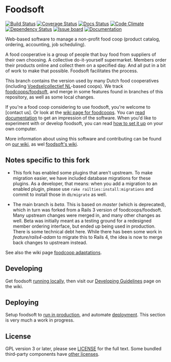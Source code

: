 Foodsoft
=========
[![Build Status](https://travis-ci.org/foodcoop-adam/foodsoft.svg?branch=beta)](https://travis-ci.org/foodcoop-adam/foodsoft)
[![Coverage Status](https://coveralls.io/repos/foodcoop-adam/foodsoft/badge.png?branch=master)](https://coveralls.io/r/foodcoop-adam/foodsoft?branch=master)
[![Docs Status](http://inch-ci.org/github/foodcoop-adam/foodsoft.png?branch=master)](http://inch-ci.org/github/foodcoop-adam/foodsoft)
[![Code Climate](https://codeclimate.com/github/foodcoop-adam/foodsoft.png)](https://codeclimate.com/github/foodcoop-adam/foodsoft)
[![Dependency Status](https://gemnasium.com/foodcoop-adam/foodsoft.png)](https://gemnasium.com/foodcoop-adam/foodsoft)
[![Issue board](http://b.repl.ca/v1/issue-board-78bdf2.png)](https://waffle.io/foodcoop-adam/foodsoft)
[![Documentation](http://b.repl.ca/v1/yard-docs-blue.png)](http://rubydoc.info/github/foodcoop-adam/foodsoft/frames)

Web-based software to manage a non-profit food coop (product catalog, ordering, accounting, job scheduling).

A food cooperative is a group of people that buy food from suppliers of their own choosing. A collective do-it-yourself supermarket. Members  order their products online and collect them on a specified day. And all put in a bit of work to make that possible. Foodsoft facilitates the process.

This branch contains the version used by many Dutch food cooperatives (including [Voedselcollectief NL](http://www.voedselcollectief.org)-based coops). We track [foodcoops/foodsoft](https://github.com/foodcoops/foodsoft), and merge in some features found in branches of this repository, as well as some local changes.

If you're a food coop considering to use foodsoft, you're welcome to [contact us]. Or look at the [wiki page for foodcoops](https://github.com/foodcoops/foodsoft/wiki/For-foodcoops). You can [read documentation](http://foodcoop-adam.github.io/) to get an impression of the software. When you'd like to experiment with or develop foodsoft, you can read [how to set it up](doc/SETUP_DEVELOPMENT.md) on your own computer.

More information about using this software and contributing can be found on [our wiki](https://github.com/foodcoop-adam/foodsoft/wiki), as wel [foodsoft's wiki](https://github.com/foodcoops/foodsoft/wiki).


Notes specific to this fork
---------------------------

* This fork has enabled some plugins that aren't upstream. To make migration easier, we have included database migrations for these plugins.  As a developer, that means: when you add a migration to an enabled plugin, please use `rake railties:install:migrations` and commit to install those in `db/migrate` as well.

* The main branch is _beta_. This is based on _master_ (which is deprecated), which in turn was forked from a Rails 3 version of foodcoops/foodsoft. Many upstream changes were merged in, and many other changes as well. Beta was initially meant as a testing ground for a redesigned member ordering interface, but ended up being used in production. There is some technical debt here. While there has been some work in _feature/rails4-adam_ to migrate this to Rails 4, the idea is now to merge back changes to upstream instead.

See also the wiki page [foodcoop adaptations](https://github.com/foodcoop-adam/foodsoft/wiki/Foodcoop-adaptations).


Developing
----------

Get foodsoft [running locally](doc/SETUP_DEVELOPMENT.md),
then visit our [Developing Guidelines](https://github.com/foodcoops/foodsoft/wiki/Developing-Guidelines)
page on the wiki.


Deploying
---------

Setup foodsoft to [run in production](doc/SETUP_PRODUCTION.md),
and automate [deployment](doc/DEPLOYMENT.md). This section is
very much a work in progress.


License
-------

GPL version 3 or later, please see [LICENSE](LICENSE.md) for the full text.
Some bundled third-party components have [other licenses](vendor/README.md).

